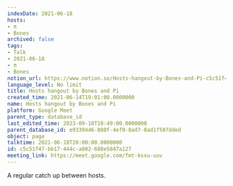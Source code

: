 ```yaml
---
indexDate: 2021-06-18
hosts:
- π
- Bones
archived: false
tags:
- Talk
- 2021-06-18
- π
- Bones
notion_url: https://www.notion.so/Hosts-hangout-by-Bones-and-Pi-c5c51f47bb17444ca802688e5847a127
language_level: No limit
title: Hosts hangout by Bones and Pi
created_time: 2021-06-14T19:01:00.0000000
name: Hosts hangout by Bones and Pi
platform: Google Meet
parent_type: database_id
last_edited_time: 2023-09-18T10:49:00.0000000
parent_database_id: e9339446-880f-4ef0-8ad7-8ad1f507dded
object: page
talktime: 2021-06-18T20:00:00.0000000
id: c5c51f47-bb17-444c-a802-688e5847a127
meeting_link: https://meet.google.com/fmt-ksxu-uuv
---
```


A regular catch up between hosts.


